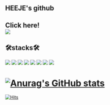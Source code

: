 ## HEEJE's github
 
 
 
 Click here!  
<a href="https://veiled-wallflower-d6c.notion.site/Developer-Heeje-s-TIL-06a18fbf6cf64cebaa9c05666204b05e"><img src="https://img.shields.io/badge/HEEJE TIL-000000?style=flat-square&logo=notion&logoColor=white"/></a>  
---



<!-- ## MARKET PROJECT(HIHEEJE)
[![Readme Card](https://github-readme-stats.vercel.app/api/pin/?username=anuraghazra&repo=github-readme-stats)](https://github.com/anuraghazra/github-readme-stats)
 -->

## 🛠stacks🛠
<img src="https://img.shields.io/badge/React-61DAFB?style=flat-square&logo=React&logoColor=white"/> <img src="https://img.shields.io/badge/Next.js-000000?style=flat-square&logo=Next.js&logoColor=white"/>
<img src="https://img.shields.io/badge/TypeScript-3178C6?style=flat-square&logo=TypeScript&logoColor=white"/> 
<img src="https://img.shields.io/badge/JavaScript-F7DF1E?style=flat-square&logo=JavaScript&logoColor=white"/> 
<img src="https://img.shields.io/badge/HTML5-E34F26?style=flat-square&logo=HTML5&logoColor=white"/> 
<img src="https://img.shields.io/badge/CSS3-1572B6?style=flat-square&logo=CSS3&logoColor=white"/> <img src="https://img.shields.io/badge/GraphQL-E10098?style=flat-square&logo=GraphQL&logoColor=white"/> <img src="https://img.shields.io/badge/Apollo-311C87?style=flat-square&logo=Apollo GraphQL&logoColor=white"/> 

[![Anurag's GitHub stats](https://github-readme-stats.vercel.app/api?username=heeje0910)](https://github.com/heeje0910/github-readme-stats) 
===


<!-- [![Top Langs](https://github-readme-stats.vercel.app/api/top-langs/?username=anuraghazra)](https://github.com/anuraghazra/github-readme-stats)    -->


[![Hits](https://hits.seeyoufarm.com/api/count/incr/badge.svg?url=https%3A%2F%2Fgithub.com%2Fheeje0910&count_bg=%2379C83D&title_bg=%23555555&icon=github.svg&icon_color=%23E7E7E7&title=gitub&edge_flat=false)](https://hits.seeyoufarm.com)




